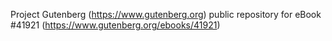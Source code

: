 Project Gutenberg (https://www.gutenberg.org) public repository for eBook #41921 (https://www.gutenberg.org/ebooks/41921)
